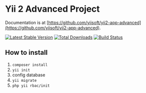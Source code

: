 Yii 2 Advanced Project
===============================
Documentation is at [https://github.com/yiisoft/yii2-app-advanced](https://github.com/yiisoft/yii2-app-advanced).

[![Latest Stable Version](https://poser.pugx.org/yiisoft/yii2-app-advanced/v/stable.png)](https://packagist.org/packages/yiisoft/yii2-app-advanced)
[![Total Downloads](https://poser.pugx.org/yiisoft/yii2-app-advanced/downloads.png)](https://packagist.org/packages/yiisoft/yii2-app-advanced)
[![Build Status](https://travis-ci.org/yiisoft/yii2-app-advanced.svg?branch=master)](https://travis-ci.org/yiisoft/yii2-app-advanced)

## How to install ##
 1. `composer install`
 2. `yii init`
 3. config database
 4. `yii migrate`
 5. `php yii rbac/init`